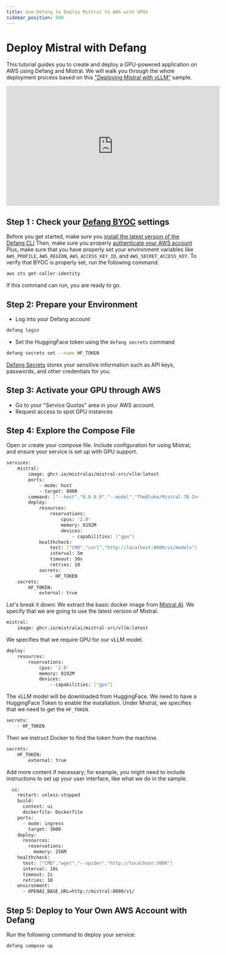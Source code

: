 ```yaml
---
title: Use Defang to Deploy Mistral to AWS with GPUs
sidebar_position: 500
---
```


# Deploy Mistral with Defang

This tutorial guides you to create and deploy a GPU-powered application on AWS using Defang and Mistral. We will walk you through the whole deployment process based on this <a href="https://github.com/defang-io/defang/tree/main/samples/other/vllm">"Deploying Mistral with vLLM"</a> sample.
<iframe width="560" height="315" src="https://www.youtube.com/embed/kynFa2zU7hQ?si=qdV0xa6vkhMFJ6qv" title="YouTube video player" frameborder="0" allow="accelerometer; autoplay; clipboard-write; encrypted-media; gyroscope; picture-in-picture; web-share" referrerpolicy="strict-origin-when-cross-origin" allowfullscreen></iframe>

## Step 1 : Check your <a href="https://docs.defang.io/docs/concepts/defang-byoc" >Defang BYOC</a> settings
Before you get started, make sure you <a href="https://docs.defang.io/docs/getting-started#authenticate-with-defang">install the latest version of the Defang CLI</a>
Then, make sure you properly <a href="https://docs.aws.amazon.com/cli/latest/userguide/cli-chap-configure.html">authenticate your AWS account</a>
Plus, make sure that you have properly set your environment variables like `AWS_PROFILE`, `AWS_REGION`, `AWS_ACCESS_KEY_ID`, and `AWS_SECRET_ACCESS_KEY`.
To verify that BYOC is properly set, run the following command:
```bash
aws sts get-caller-identity
```
If this command can run, you are ready to go.


## Step 2: Prepare your Environment
* Log into your Defang account
```bash
defang login
```

* Set the HuggingFace token using the `defang secrets` command
```bash
defang secrets set --name HF_TOKEN
```
<a href="https://docs.defang.io/docs/concepts/secrets">Defang Secrets</a> stores your sensitive information such as API keys, passwords, and other credentials for you. 


## Step 3: Activate your GPU through AWS
* Go to your "Service Quotas" area in your AWS account. 
* Request access to spot GPU instances


## Step 4: Explore the Compose File
Open or create your compose file. Include configuration for using Mistral, and ensure your service is set up with GPU support.
```bash
services:
    mistral:
        image: ghcr.io/mistralai/mistral-src/vllm:latest
        ports:
            - mode: host
            - target: 8000
        command: ["--host","0.0.0.0","--model","TheBloke/Mistral-7B-Instruct-v0.2-AWQ","--quantization","awq","--dtype","auto","--tensor-parallel-size","1","--gpu-memory-utilization",".95","--max-model-len","8000"]
        deploy:
            resources:
                reservations:
                    cpus: '2.0'
                    memory: 8192M
                    devices:
                        - capabilities: ["gpu"]
            healthcheck:
                test: ["CMD","curl","http://localhost:8000/v1/models"]
                interval: 5m
                timeout: 30s
                retries: 10
            secrets:
                - HF_TOKEN
    secrets:
        HF_TOKEN:
            external: true
```
Let's break it down:
We extract the basic docker image from <a href="https://docs.mistral.ai/self-deployment/vllm/">Mistral AI</a>. We specify that we are going to use the latest version of Mistral.
```bash
mistral:
    image: ghcr.io/mistralai/mistral-src/vllm:latest
```

We specifies that we require GPU for our vLLM model.
```bash
deploy:
    resources:
        reservations:
            cpus: '2.0'
            memory: 8192M
            devices:
                - capabilities: ["gpu"]
```

The vLLM model will be downloaded from HuggingFace. We need to have a HuggingFace Token to enable the installation.
Under Mistral, we specifies that we need to get the `HF_TOKEN`.
```bash
secrets:
    - HF_TOKEN
```
Then we instruct Docker to find the token from the machine.
```bash
secrets:
    HF_TOKEN:
        external: true
```

Add more content if necessary; for example, you might need to include instructions to set up your user interface, like what we do in the sample.

```bash
  ui:
    restart: unless-stopped
    build:
      context: ui
      dockerfile: Dockerfile
    ports:
      - mode: ingress
        target: 3000
    deploy:
      resources:
        reservations:
          memory: 256M
    healthcheck:
      test: ["CMD","wget","--spider","http://localhost:3000"]
      interval: 10s
      timeout: 2s
      retries: 10
    environment:
      - OPENAI_BASE_URL=http://mistral:8000/v1/

```


## Step 5: Deploy to Your Own AWS Account with Defang
Run the following command to deploy your service:
```bash
defang compose up
```